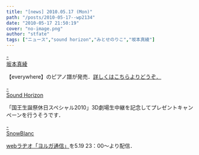```yaml
---
title: "[news] 2010.05.17 (Mon)"
path: "/posts/2010-05-17--wp2134"
date: "2010-05-17 21:50:19"
cover: "no-image.png"
author: "stfate"
tags: ["ニュース","sound horizon","みとせのりこ","坂本真綾"]
---
```


<style type="text/css">
<!--
p {white-space: pre-wrap};
-->
</style>

<a class="topics" href="http://www.jvcmusic.co.jp/maaya/news/index.html" target="_blank">- 坂本真綾</a>
<div class="news">【everywhere】のピアノ譜が発売．<a href="http://www.kmp.co.jp/" target="_blank">詳しくはこちらよりどうぞ．</a></div>

<a class="topics" href="http://www.soundhorizon.com/information/index.html#100517" target="_blank">- Sound Horizon</a>
<div class="news">「国王生誕祭休日スペシャル2010」3D劇場生中継を記念してプレゼントキャンペーンを行うそうです．</div>

<a class="topics" href="http://blog.snowblanc.net/" target="_blank">- SnowBlanc</a>
<div class="news"><a href="http://www.tts-products.co.jp/yorlga/info/?cat=9" target="_blank">webラヂオ「ヨルガ通信」</a>を5.19 23：00～より配信．</div>